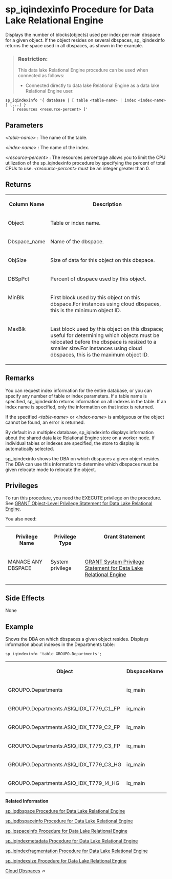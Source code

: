 <!-- loioa5ac909e84f210158be2ec9a4fd2e670 -->

# sp\_iqindexinfo Procedure for Data Lake Relational Engine

Displays the number of blocks\(objects\) used per index per main dbspace for a given object. If the object resides on several dbspaces, sp\_iqindexinfo returns the space used in all dbspaces, as shown in the example.



> ### Restriction:  
> This data lake Relational Engine procedure can be used when connected as follows:
> 
> -   Connected directly to data lake Relational Engine as a data lake Relational Engine user.



```
sp_iqindexinfo '{ database | [ table <table-name> | index <index-name> ] [...] } 
   [ resources <resource-percent> ]'
```



<a name="loioa5ac909e84f210158be2ec9a4fd2e670__section_zhr_yv2_pbb"/>

## Parameters

 *<table-name\>*
 :   The name of the table.

  *<index-name\>*
 :   The name of the index.

  *<resource-percent\>*
 :   The resources percentage allows you to limit the CPU utilization of the sp\_iqindexinfo procedure by specifying the percent of total CPUs to use. *<resource-percent\>* must be an integer greater than 0.

 

<a name="loioa5ac909e84f210158be2ec9a4fd2e670__section_xvl_gcz_mbb"/>

## Returns


<table>
<tr>
<th valign="top">

Column Name



</th>
<th valign="top">

Description



</th>
</tr>
<tr>
<td valign="top">

Object



</td>
<td valign="top">

Table or index name.



</td>
</tr>
<tr>
<td valign="top">

Dbspace\_name



</td>
<td valign="top">

Name of the dbspace.



</td>
</tr>
<tr>
<td valign="top">

ObjSize



</td>
<td valign="top">

Size of data for this object on this dbspace.



</td>
</tr>
<tr>
<td valign="top">

DBSpPct



</td>
<td valign="top">

Percent of dbspace used by this object.



</td>
</tr>
<tr>
<td valign="top">

MinBlk



</td>
<td valign="top">

First block used by this object on this dbspace.For instances using cloud dbspaces, this is the minimum object ID.



</td>
</tr>
<tr>
<td valign="top">

MaxBlk



</td>
<td valign="top">

Last block used by this object on this dbspace; useful for determining which objects must be relocated before the dbspace is resized to a smaller size.For instances using cloud dbspaces, this is the maximum object ID.



</td>
</tr>
</table>



<a name="loioa5ac909e84f210158be2ec9a4fd2e670__iq_refbb_1608"/>

## Remarks

You can request index information for the entire database, or you can specify any number of table or index parameters. If a table name is specified, sp\_iqindexinfo returns information on all indexes in the table. If an index name is specified, only the information on that index is returned.

If the specified *<table-name\>* or *<index-name\>* is ambiguous or the object cannot be found, an error is returned.

By default in a multiplex database, sp\_iqindexinfo displays information about the shared data lake Relational Engine store on a worker node. If individual tables or indexes are specified, the store to display is automatically selected.

sp\_iqindexinfo shows the DBA on which dbspaces a given object resides. The DBA can use this information to determine which dbspaces must be given relocate mode to relocate the object.



<a name="loioa5ac909e84f210158be2ec9a4fd2e670__iq_refbb_1607"/>

## Privileges

To run this procedure, you need the EXECUTE privilege on the procedure. See [GRANT Object-Level Privilege Statement for Data Lake Relational Engine](../080-sql-statements/grant-object-level-privilege-statement-for-data-lake-relational-engine-a3e154f.md). 

You also need:


<table>
<tr>
<th valign="top">

Privilege Name



</th>
<th valign="top">

Privilege Type



</th>
<th valign="top">

Grant Statement



</th>
</tr>
<tr>
<td valign="top">

MANAGE ANY DBSPACE



</td>
<td valign="top">

System privilege



</td>
<td valign="top">

[GRANT System Privilege Statement for Data Lake Relational Engine](../080-sql-statements/grant-system-privilege-statement-for-data-lake-relational-engine-a3dfcb0.md)



</td>
</tr>
</table>



## Side Effects

None



<a name="loioa5ac909e84f210158be2ec9a4fd2e670__iq_refbb_1611"/>

## Example

Shows the DBA on which dbspaces a given object resides. Displays information about indexes in the Departments table:

```
sp_iqindexinfo 'table GROUPO.Departments';
```


<table>
<tr>
<th valign="top">

Object



</th>
<th valign="top">

DbspaceName



</th>
<th valign="top">

ObjSize



</th>
<th valign="top">

DBSpPct



</th>
<th valign="top">

MinBlk



</th>
<th valign="top">

MaxBlk



</th>
</tr>
<tr>
<td valign="top">

GROUPO.Departments



</td>
<td valign="top">

iq\_main



</td>
<td valign="top">

288 K



</td>
<td valign="top">

1



</td>
<td valign="top">

1,045,496.00



</td>
<td valign="top">

1,048,891.00



</td>
</tr>
<tr>
<td valign="top">

GROUPO.Departments.ASIQ\_IDX\_T779\_C1\_FP



</td>
<td valign="top">

iq\_main



</td>
<td valign="top">

176 K



</td>
<td valign="top">

1



</td>
<td valign="top">

1,047,197.00



</td>
<td valign="top">

1,047,328.00



</td>
</tr>
<tr>
<td valign="top">

GROUPO.Departments.ASIQ\_IDX\_T779\_C2\_FP



</td>
<td valign="top">

iq\_main



</td>
<td valign="top">

160 K



</td>
<td valign="top">

1



</td>
<td valign="top">

1,047,213.00



</td>
<td valign="top">

1,047,324.00



</td>
</tr>
<tr>
<td valign="top">

GROUPO.Departments.ASIQ\_IDX\_T779\_C3\_FP



</td>
<td valign="top">

iq\_main



</td>
<td valign="top">

184 K



</td>
<td valign="top">

1



</td>
<td valign="top">

1,047,229.00



</td>
<td valign="top">

1,047,317.00



</td>
</tr>
<tr>
<td valign="top">

GROUPO.Departments.ASIQ\_IDX\_T779\_C3\_HG



</td>
<td valign="top">

iq\_main



</td>
<td valign="top">

440 K



</td>
<td valign="top">

1



</td>
<td valign="top">

1,048,421.00



</td>
<td valign="top">

1,048,796.00



</td>
</tr>
<tr>
<td valign="top">

GROUPO.Departments.ASIQ\_IDX\_T779\_I4\_HG



</td>
<td valign="top">

iq\_main



</td>
<td valign="top">

288 K



</td>
<td valign="top">

1



</td>
<td valign="top">

1,047,261.00



</td>
<td valign="top">

1,047,306.00



</td>
</tr>
</table>

**Related Information**  


[sp\_iqdbspace Procedure for Data Lake Relational Engine](sp-iqdbspace-procedure-for-data-lake-relational-engine-a5a34b5.md "Displays detailed information about each data lake Relational Engine dbspace.")

[sp\_iqdbspaceinfo Procedure for Data Lake Relational Engine](sp-iqdbspaceinfo-procedure-for-data-lake-relational-engine-a5a3ca6.md "Displays the size of each object and subobject used in the specified table.")

[sp\_iqspaceinfo Procedure for Data Lake Relational Engine](sp-iqspaceinfo-procedure-for-data-lake-relational-engine-a5b6d30.md "Displays the number of blocks (objects) used by each object in the current database and the name of the dbspace in which the object is located.")

[sp\_iqindexmetadata Procedure for Data Lake Relational Engine](sp-iqindexmetadata-procedure-for-data-lake-relational-engine-a5ad0e4.md "Displays index metadata for a given index.")

[sp\_iqindexfragmentation Procedure for Data Lake Relational Engine](sp-iqindexfragmentation-procedure-for-data-lake-relational-engine-a5ac10a.md "Reports information about the percentage of page space taken up within the B-trees, garrays, and bitmap structures in data lake Relational Engine indexes.")

[sp\_iqindexsize Procedure for Data Lake Relational Engine](sp-iqindexsize-procedure-for-data-lake-relational-engine-a5ad8fe.md "Gives the size of the specified index.")

[Cloud Dbspaces](https://help.sap.com/viewer/a896c6a184f21015b5bcf4c7a967df07/2023_1_QRC/en-US/493eb818429e4996b3da4153192a9efa.html "Cloud dbspace is a new offering where the database engine stores a user dbspace in object storage solutions such as Microsoft Azure Blob Storage, AWS Simple Storage Service (S3), or Google Cloud Storage. In a cloud dbspace, database pages are physically stored as objects as opposed to regular file system blocks.") :arrow_upper_right:

